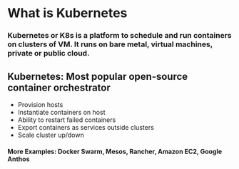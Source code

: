 # What is Kubernetes

### Kubernetes or K8s is a platform to schedule and run containers on clusters of VM. It runs on bare metal, virtual machines, private or public cloud. 

## **Kubernetes: Most popular open-source container orchestrator**

* Provision hosts
* Instantiate containers on host
* Ability to restart failed containers
* Export containers as services outside clusters
* Scale cluster up/down

#### More Examples: Docker Swarm, Mesos, Rancher, Amazon EC2, Google Anthos

